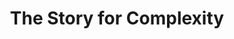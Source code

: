 ---
layout: event
title: The Story for Complexity
event: London IA
eventurl: http://london-ia.ning.com/events/london-ia-june-2010
slidesurl: http://www.slideshare.net/tylertate/the-story-for-complexity/v1
---